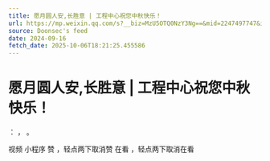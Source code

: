 ```yaml
---
title: 愿月圆人安,长胜意 | 工程中心祝您中秋快乐！
url: https://mp.weixin.qq.com/s?__biz=MzU5OTQ0NzY3Ng==&mid=2247497747&idx=1&sn=27fc7f2bb78875e88519ac29b2f5ab73
source: Doonsec's feed
date: 2024-09-16
fetch_date: 2025-10-06T18:21:25.455586
---
```


# 愿月圆人安,长胜意 | 工程中心祝您中秋快乐！

：
，
。

视频
小程序
赞
，轻点两下取消赞
在看
，轻点两下取消在看
